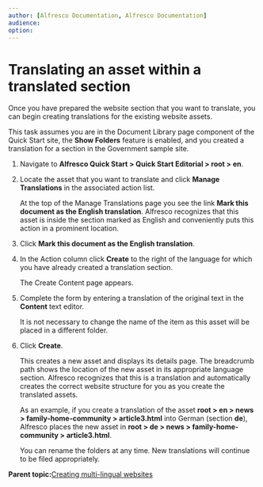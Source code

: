 ```yaml
---
author: [Alfresco Documentation, Alfresco Documentation]
audience: 
option: 
---
```


# Translating an asset within a translated section

Once you have prepared the website section that you want to translate, you can begin creating translations for the existing website assets.

This task assumes you are in the Document Library page component of the Quick Start site, the **Show Folders** feature is enabled, and you created a translation for a section in the Government sample site.

1.  Navigate to **Alfresco Quick Start \> Quick Start Editorial \> root \> en**.

2.  Locate the asset that you want to translate and click **Manage Translations** in the associated action list.

    At the top of the Manage Translations page you see the link **Mark this document as the English translation**. Alfresco recognizes that this asset is inside the section marked as English and conveniently puts this action in a prominent location.

3.  Click **Mark this document as the English translation**.

4.  In the Action column click **Create** to the right of the language for which you have already created a translation section.

    The Create Content page appears.

5.  Complete the form by entering a translation of the original text in the **Content** text editor.

    It is not necessary to change the name of the item as this asset will be placed in a different folder.

6.  Click **Create**.

    This creates a new asset and displays its details page. The breadcrumb path shows the location of the new asset in its appropriate language section. Alfresco recognizes that this is a translation and automatically creates the correct website structure for you as you create the translated assets.

    As an example, if you create a translation of the asset **root \> en \> news \> family-home-community \> article3.html** into German \(section **de**\), Alfresco places the new asset in **root \> de \> news \> family-home-community \> article3.html**.

    You can rename the folders at any time. New translations will continue to be filed appropriately.


**Parent topic:**[Creating multi-lingual websites](../concepts/qs-ml-intro.md)

